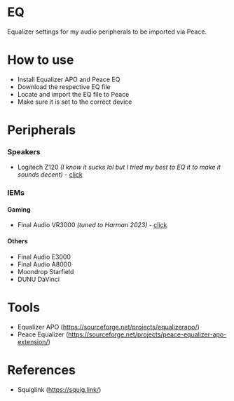 # EQ
Equalizer settings for my audio peripherals to be imported via Peace.

# How to use
- Install Equalizer APO and Peace EQ
- Download the respective EQ file
- Locate and import the EQ file to Peace
- Make sure it is set to the correct device

# Peripherals
### Speakers
- Logitech Z120 _(I know it sucks lol but I tried my best to EQ it to make it sounds decent)_ - [click](https://github.com/oiwyn/EQ/blob/f09dfc3e36a91762da63bd7d03a6ed1c3c3e95f5/ok-peq-logitech-z120.txt)

### IEMs
#### Gaming
- Final Audio VR3000 _(tuned to Harman 2023)_ - [click](https://github.com/oiwyn/EQ/blob/f09dfc3e36a91762da63bd7d03a6ed1c3c3e95f5/ok-peq-final-vr3000.txt)

#### Others
- Final Audio E3000
- Final Audio A8000
- Moondrop Starfield
- DUNU DaVinci

# Tools
- Equalizer APO (https://sourceforge.net/projects/equalizerapo/)
- Peace Equalizer (https://sourceforge.net/projects/peace-equalizer-apo-extension/)

# References
- Squiglink (https://squig.link/)
